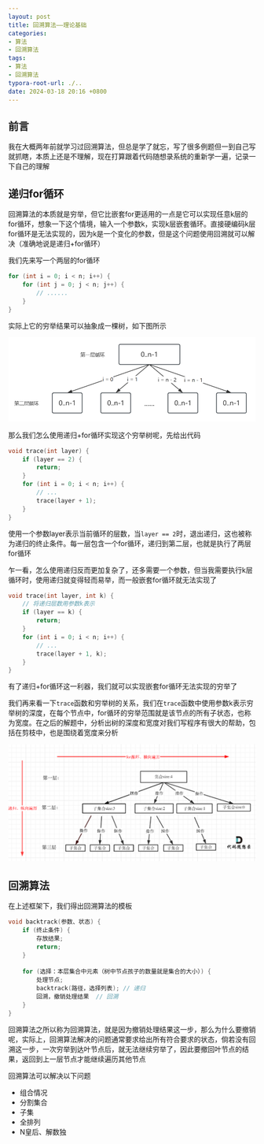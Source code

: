 ```yaml
---
layout: post
title: 回溯算法——理论基础
categories:
- 算法
- 回溯算法
tags:
- 算法
- 回溯算法
typora-root-url: ./..
date: 2024-03-18 20:16 +0800
---
```

## 前言

我在大概两年前就学习过回溯算法，但总是学了就忘，写了很多例题但一到自己写就抓瞎，本质上还是不理解，现在打算跟着代码随想录系统的重新学一遍，记录一下自己的理解

## 递归for循环

回溯算法的本质就是穷举，但它比嵌套for更适用的一点是它可以实现任意k层的for循环，想象一下这个情境，输入一个参数k，实现k层嵌套循环。直接硬编码k层for循环是无法实现的，因为k是一个变化的参数，但是这个问题使用回溯就可以解决（准确地说是递归+for循环）

我们先来写一个两层的for循环

```c++
for (int i = 0; i < n; i++) {
    for (int j = 0; j < n; j++) {
        // ......
    }
}
```

实际上它的穷举结果可以抽象成一棵树，如下图所示

![image-20240318184028953](assets/img/回溯算法-理论基础/image-20240318184028953.png)

那么我们怎么使用递归+for循环实现这个穷举树呢，先给出代码

```c++
void trace(int layer) {
    if (layer == 2) {
        return;
    }
    for (int i = 0; i < n; i++) {
        // ...
        trace(layer + 1);
    }
}
```

使用一个参数layer表示当前循环的层数，当`layer == 2`时，退出递归，这也被称为递归的终止条件。每一层包含一个for循环，递归到第二层，也就是执行了两层for循环

乍一看，怎么使用递归反而更加复杂了，还多需要一个参数，但当我需要执行k层循环时，使用递归就变得轻而易举，而一般嵌套for循环就无法实现了

```c++
void trace(int layer, int k) {
    // 将递归层数用参数k表示
    if (layer == k) {
        return;
    }
    for (int i = 0; i < n; i++) {
        // ...
        trace(layer + 1, k);
    }
}
```

有了递归+for循环这一利器，我们就可以实现嵌套for循环无法实现的穷举了

我们再来看一下`trace`函数和穷举树的关系，我们在`trace`函数中使用参数k表示穷举树的深度，在每个节点中，for循环的穷举范围就是该节点的所有子状态，也称为宽度。在之后的解题中，分析出树的深度和宽度对我们写程序有很大的帮助，包括在剪枝中，也是围绕着宽度来分析

![回溯算法理论基础](assets/img/回溯算法-理论基础/20210130173631174.png)

## 回溯算法

在上述框架下，我们得出回溯算法的模板

```c++
void backtrack(参数、状态) {
    if (终止条件) {
        存放结果;
        return;
    }

    for (选择：本层集合中元素（树中节点孩子的数量就是集合的大小）) {
        处理节点;
        backtrack(路径，选择列表); // 递归
        回溯，撤销处理结果  // 回溯
    }
}
```

回溯算法之所以称为回溯算法，就是因为撤销处理结果这一步，那么为什么要撤销呢，实际上，回溯算法解决的问题通常要求给出所有符合要求的状态，倘若没有回溯这一步，一次穷举到达叶节点后，就无法继续穷举了，因此要撤回叶节点的结果，返回到上一层节点才能继续遍历其他节点

回溯算法可以解决以下问题

-   组合情况
-   分割集合
-   子集
-   全排列
-   N皇后、解数独

